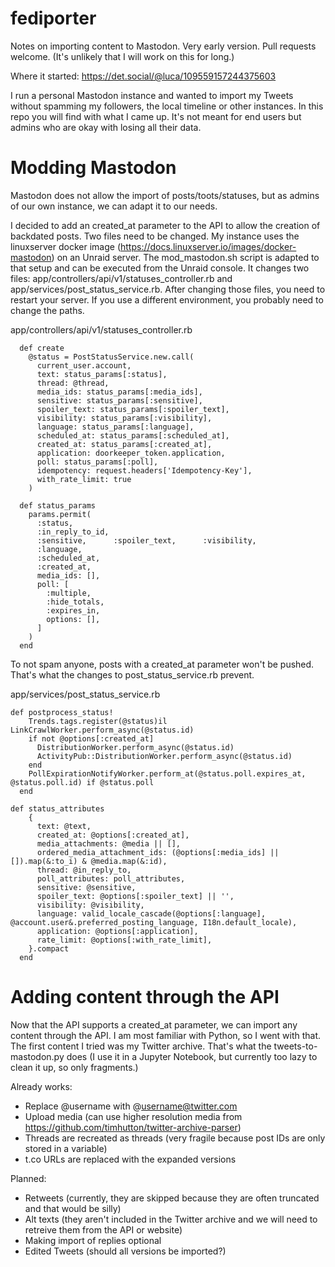 # fediporter
Notes on importing content to Mastodon. Very early version. Pull requests welcome. (It's unlikely that I will work on this for long.)

Where it started: https://det.social/@luca/109559157244375603

I run a personal Mastodon instance and wanted to import my Tweets without spamming my followers, the local timeline or other instances. In this repo you will find with what I came up. It's not meant for end users but admins who are okay with losing all their data. 

# Modding Mastodon
Mastodon does not allow the import of posts/toots/statuses, but as admins of our own instance, we can adapt it to our needs. 

I decided to add an created_at parameter to the API to allow the creation of backdated posts. Two files need to be changed. My instance uses the linuxserver docker image (https://docs.linuxserver.io/images/docker-mastodon) on an Unraid server. The mod_mastodon.sh script is adapted to that setup and can be executed from the Unraid console. It changes two files: app/controllers/api/v1/statuses_controller.rb and app/services/post_status_service.rb. After changing those files, you need to restart your server. If you use a different environment, you probably need to change the paths.

app/controllers/api/v1/statuses_controller.rb
```
  def create
    @status = PostStatusService.new.call(
      current_user.account,
      text: status_params[:status],
      thread: @thread,
      media_ids: status_params[:media_ids],
      sensitive: status_params[:sensitive],
      spoiler_text: status_params[:spoiler_text],
      visibility: status_params[:visibility],
      language: status_params[:language],
      scheduled_at: status_params[:scheduled_at],
      created_at: status_params[:created_at],
      application: doorkeeper_token.application,
      poll: status_params[:poll],
      idempotency: request.headers['Idempotency-Key'],
      with_rate_limit: true
    )
```

```
  def status_params
    params.permit(
      :status,
      :in_reply_to_id,
      :sensitive,      :spoiler_text,      :visibility,
      :language,
      :scheduled_at,
      :created_at,
      media_ids: [],
      poll: [
        :multiple,
        :hide_totals,
        :expires_in,
        options: [],
      ]
    )
  end
```

To not spam anyone, posts with a created_at parameter won't be pushed. That's what the changes to post_status_service.rb prevent.

app/services/post_status_service.rb
```
def postprocess_status!
    Trends.tags.register(@status)il  LinkCrawlWorker.perform_async(@status.id)
    if not @options[:created_at]
      DistributionWorker.perform_async(@status.id)
      ActivityPub::DistributionWorker.perform_async(@status.id)
    end
    PollExpirationNotifyWorker.perform_at(@status.poll.expires_at, @status.poll.id) if @status.poll
  end
```
```
def status_attributes
    {
      text: @text,
      created_at: @options[:created_at],
      media_attachments: @media || [],
      ordered_media_attachment_ids: (@options[:media_ids] || []).map(&:to_i) & @media.map(&:id),
      thread: @in_reply_to,
      poll_attributes: poll_attributes,
      sensitive: @sensitive,
      spoiler_text: @options[:spoiler_text] || '',
      visibility: @visibility,
      language: valid_locale_cascade(@options[:language], @account.user&.preferred_posting_language, I18n.default_locale),
      application: @options[:application],
      rate_limit: @options[:with_rate_limit],
    }.compact
  end
```

# Adding content through the API
Now that the API supports a created_at parameter, we can import any content through the API. I am most familiar with Python, so I went with that. The first content I tried was my Twitter archive. That's what the tweets-to-mastodon.py does (I use it in a Jupyter Notebook, but currently too lazy to clean it up, so only fragments.)

Already works:
- Replace @username with @username@twitter.com
- Upload media (can use higher resolution media from https://github.com/timhutton/twitter-archive-parser)
- Threads are recreated as threads (very fragile because post IDs are only stored in a variable)
- t.co URLs are replaced with the expanded versions

Planned:
- Retweets (currently, they are skipped because they are often truncated and that would be silly)
- Alt texts (they aren't included in the Twitter archive and we will need to retreive them from the API or website)
- Making import of replies optional
- Edited Tweets (should all versions be imported?)
